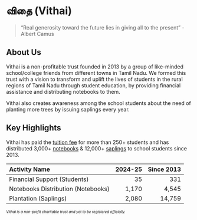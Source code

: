 # விதை (Vithai)

>“Real generosity toward the future lies in giving all to the present” - Albert Camus

<!-- <br /> -->

## About Us
Vithai is a non-profitable trust founded in 2013 by a group of like-minded school/college friends from different towns in Tamil Nadu. We formed this trust with a vision to transform and uplift the lives of students in the rural regions of Tamil Nadu through student education, by providing financial assistance and distributing notebooks to them. 

Vithai also creates awareness among the school students about the need of planting more trees by issuing saplings every year. 

## Key Highlights
Vithai has paid the [tuition fee](./activities//tuition-fee.md) for more than 250+ students and has distributed 3,000+ [notebooks](./activities/notebooks.md)  & 12,000+ [saplings](./activities/plantation.md) to school students since 2013.

| Activity Name                                                 | 2024-25          | Since 2013      |
| :-                                                            | -:               | -:              |
| Financial Support (Students)                                  |               35 |             331 |
| Notebooks Distribution (Notebooks)                            |            1,170 |           4,545 |
| Plantation (Saplings)                                         |            2,080 |          14,759 |

*<sub><sup>Vithai is a non-profit charitable trust and yet to be registered officially.<sub><sup>*

